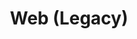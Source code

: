 ---
layout: redirect.njk
permalink: false
hideInSitemap: true
tags: level2
key: legacy_fr
title: Web (Legacy)
redirect: /fr/design-system/legacy/overview/
parent: designsystem_fr
order: 70
eleventyExcludeFromCollections: true
---